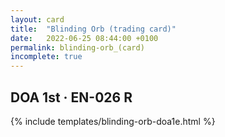 ```yaml
---
layout: card
title:  "Blinding Orb (trading card)"
date:   2022-06-25 08:44:00 +0100
permalink: blinding-orb_(card)
incomplete: true
---
```


## DOA 1st &middot; EN-026 R

{% include templates/blinding-orb-doa1e.html %}